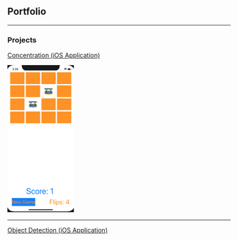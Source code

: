 ## Portfolio

---

### Projects

[Concentration (iOS Application)](https://github.com/omizrahi99/Concentration-iOS-Application)
<div><img src="/images/concentration.jpg?raw=true" width=150/></div>

---
[Object Detection (iOS Application)](https://github.com/omizrahi99/ObjectDetection)
